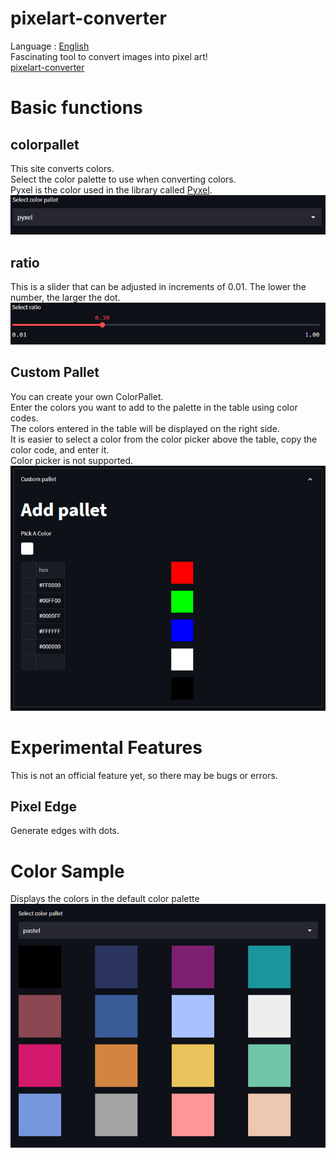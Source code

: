 # pixelart-converter
Language : [English](README.md)  
Fascinating tool to convert images into pixel art!  
[pixelart-converter](https://share-page.streamlit.app)

# Basic functions
## colorpallet
This site converts colors.  
Select the color palette to use when converting colors.  
Pyxel is the color used in the library called [Pyxel](https://github.com/kitao/pyxel).  
![Color pallet](./image/pallet.png)

## ratio
This is a slider that can be adjusted in increments of 0.01. The lower the number, the larger the dot.
![Select ratio](./image/ratio.png)

## Custom Pallet
You can create your own ColorPallet.  
Enter the colors you want to add to the palette in the table using color codes.  
The colors entered in the table will be displayed on the right side.  
It is easier to select a color from the color picker above the table, copy the color code, and enter it.  
Color picker is not supported.
![Custom pallet](./image/custom.png)



# Experimental Features
This is not an official feature yet, so there may be bugs or errors.  
## Pixel Edge
Generate edges with dots.

# Color Sample
Displays the colors in the default color palette  
![color_sample](./image/sample.png)
